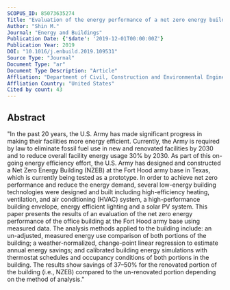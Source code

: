 ```yaml
---
SCOPUS_ID: 85073635274
Title: "Evaluation of the energy performance of a net zero energy building in a hot and humid climate"
Author: "Shin M."
Journal: "Energy and Buildings"
Publication Date: {'$date': '2019-12-01T00:00:00Z'}
Publication Year: 2019
DOI: "10.1016/j.enbuild.2019.109531"
Source Type: "Journal"
Document Type: "ar"
Document Type Description: "Article"
Affliation: "Department of Civil, Construction and Environmental Engineering"
Affliation Country: "United States"
Cited by count: 43
---
```


## Abstract
"In the past 20 years, the U.S. Army has made significant progress in making their facilities more energy efficient. Currently, the Army is required by law to eliminate fossil fuel use in new and renovated facilities by 2030 and to reduce overall facility energy usage 30% by 2030. As part of this on-going energy efficiency effort, the U.S. Army has designed and constructed a Net Zero Energy Building (NZEB) at the Fort Hood army base in Texas, which is currently being tested as a prototype. In order to achieve net zero performance and reduce the energy demand, several low-energy building technologies were designed and built including high-efficiency heating, ventilation, and air conditioning (HVAC) system, a high-performance building envelope, energy efficient lighting and a solar PV system. This paper presents the results of an evaluation of the net zero energy performance of the office building at the Fort Hood army base using measured data. The analysis methods applied to the building include: an un-adjusted, measured energy use comparison of both portions of the building; a weather-normalized, change-point linear regression to estimate annual energy savings; and calibrated building energy simulations with thermostat schedules and occupancy conditions of both portions in the building. The results show savings of 37–50% for the renovated portion of the building (i.e., NZEB) compared to the un-renovated portion depending on the method of analysis."
